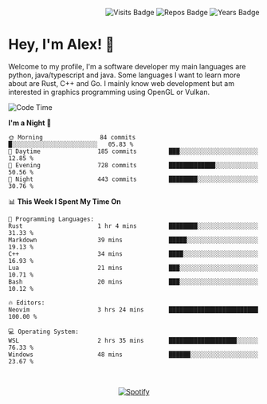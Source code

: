 <p align="right">
  <img src="https://badges.pufler.dev/visits/Alextibtab/Alextibtab" alt="Visits Badge">
  <img src="https://badges.pufler.dev/repos/Alextibtab/" alt="Repos Badge">
  <img src="https://badges.pufler.dev/years/Alextibtab/" alt="Years Badge">
</p>

<h1 align="left">Hey, I'm Alex! 💽 </h1>

Welcome to my profile, I'm a software developer my main languages are python, java/typescript and java. Some languages I want to learn more about are Rust, C++ and Go. I mainly know web development but am interested in graphics programming using OpenGL or Vulkan.

<!--START_SECTION:waka-->
![Code Time](http://img.shields.io/badge/Code%20Time-17%20hrs%2029%20mins-blue)

**I'm a Night 🦉** 

```text
🌞 Morning                84 commits          █░░░░░░░░░░░░░░░░░░░░░░░░   05.83 % 
🌆 Daytime                185 commits         ███░░░░░░░░░░░░░░░░░░░░░░   12.85 % 
🌃 Evening                728 commits         █████████████░░░░░░░░░░░░   50.56 % 
🌙 Night                  443 commits         ████████░░░░░░░░░░░░░░░░░   30.76 % 
```


📊 **This Week I Spent My Time On** 

```text
💬 Programming Languages: 
Rust                     1 hr 4 mins         ████████░░░░░░░░░░░░░░░░░   31.33 % 
Markdown                 39 mins             █████░░░░░░░░░░░░░░░░░░░░   19.13 % 
C++                      34 mins             ████░░░░░░░░░░░░░░░░░░░░░   16.93 % 
Lua                      21 mins             ███░░░░░░░░░░░░░░░░░░░░░░   10.71 % 
Bash                     20 mins             ███░░░░░░░░░░░░░░░░░░░░░░   10.12 % 

🔥 Editors: 
Neovim                   3 hrs 24 mins       █████████████████████████   100.00 % 

💻 Operating System: 
WSL                      2 hrs 35 mins       ███████████████████░░░░░░   76.33 % 
Windows                  48 mins             ██████░░░░░░░░░░░░░░░░░░░   23.67 % 
```


<!--END_SECTION:waka-->
&nbsp;<div align="center">
  [![Spotify](https://spotify-now-playing-wine-six.vercel.app/api/spotify?border_color=ffffff)](https://open.spotify.com/user/pmo1v2ejnt42kgp5jar5drtag)
</div>

